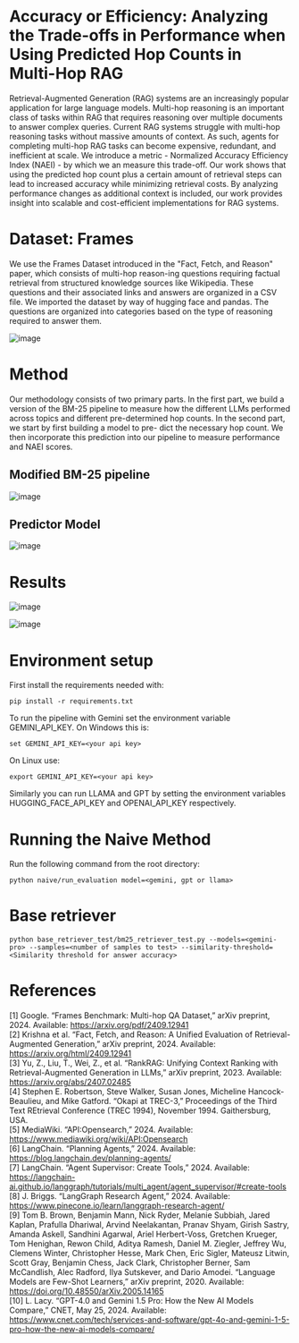 # Accuracy or Efficiency: Analyzing the Trade-offs in Performance when Using Predicted Hop Counts in Multi-Hop RAG

Retrieval-Augmented Generation (RAG) systems are an increasingly popular application for large language models. Multi-hop reasoning is an important class of tasks within RAG that requires reasoning over multiple documents to answer complex queries. Current RAG systems struggle with multi-hop reasoning tasks without massive amounts of context. As such, agents for completing multi-hop RAG tasks can become expensive, redundant, and inefficient at scale.  We introduce a metric - Normalized Accuracy Efficiency Index (NAEI) - by which we  an measure this trade-off. Our work shows that using the predicted hop count plus a certain amount of retrieval steps can lead to increased accuracy while minimizing retrieval costs. By analyzing performance changes as additional context is included, our work provides insight into scalable and cost-efficient implementations for RAG systems.

# Dataset: Frames

We use the Frames Dataset introduced in the "Fact, Fetch, and Reason" paper, which consists of multi-hop reason-ing questions requiring factual retrieval from structured knowledge sources like Wikipedia. These questions and their associated links and answers are organized in a CSV file. We imported the dataset by way of hugging face and pandas. The questions are organized into categories based on the type of reasoning required to answer them. 

![image](https://github.com/user-attachments/assets/8aac3a18-7840-44e9-8d09-403c1b59ebdf)


# Method
Our methodology consists of two primary parts. In the first part, we build a version of the BM-25 pipeline to measure how the different LLMs performed across topics and different pre-determined hop counts. In the second part, we start by first building a model to pre- dict the necessary hop count. We then incorporate this prediction into our pipeline to measure performance and NAEI scores.

## Modified BM-25 pipeline
![image](https://github.com/user-attachments/assets/646c2b51-767f-43fa-8544-02c59c08c991)

## Predictor Model
![image](https://github.com/user-attachments/assets/bc49cb0c-72cf-4179-964f-d6e79c8faafc)

# Results

![image](https://github.com/user-attachments/assets/b8064772-44ef-49bb-b1e8-c5d121b13f82)

![image](https://github.com/user-attachments/assets/5b59ae82-39bf-41a4-a3b6-25047299ae73)

# Environment setup
First install the requirements needed with:
```
pip install -r requirements.txt
```
To run the pipeline with Gemini set the environment variable GEMINI_API_KEY.
On Windows this is:
```
set GEMINI_API_KEY=<your api key>
```
On Linux use:
```
export GEMINI_API_KEY=<your api key>
```
Similarly you can run LLAMA and GPT by setting the environment variables HUGGING_FACE_API_KEY and OPENAI_API_KEY respectively.

# Running the Naive Method
Run the following command from the root directory:
```
python naive/run_evaluation model=<gemini, gpt or llama>
```

# Base retriever
```
python base_retriever_test/bm25_retriever_test.py --models=<gemini-pro> --samples=<number of samples to test> --similarity-threshold=<Similarity threshold for answer accuracy>
```

# References
[1] Google. “Frames Benchmark: Multi-hop QA Dataset,” arXiv preprint, 2024. Available: https://arxiv.org/pdf/2409.12941 <br>
[2] Krishna et al. “Fact, Fetch, and Reason: A Unified Evaluation of Retrieval-Augmented Generation,” arXiv preprint, 2024. Available: https://arxiv.org/html/2409.12941 <br>
[3] Yu, Z., Liu, T., Wei, Z., et al. “RankRAG: Unifying Context Ranking with Retrieval-Augmented Generation in LLMs,” arXiv preprint, 2023. Available: https://arxiv.org/abs/2407.02485 <br>
[4] Stephen E. Robertson, Steve Walker, Susan Jones, Micheline Hancock-Beaulieu, and Mike Gatford. “Okapi at TREC-3,” Proceedings of the Third Text REtrieval Conference (TREC 1994), November 1994. Gaithersburg, USA. <br>
[5] MediaWiki. “API:Opensearch,” 2024. Available: https://www.mediawiki.org/wiki/API:Opensearch <br>
[6] LangChain. “Planning Agents,” 2024. Available: https://blog.langchain.dev/planning-agents/ <br>
[7] LangChain. “Agent Supervisor: Create Tools,” 2024. Available: https://langchain-ai.github.io/langgraph/tutorials/multi_agent/agent_supervisor/#create-tools <br>
[8] J. Briggs. “LangGraph Research Agent,” 2024. Available: https://www.pinecone.io/learn/langgraph-research-agent/ <br>
[9] Tom B. Brown, Benjamin Mann, Nick Ryder, Melanie Subbiah, Jared Kaplan, Prafulla Dhariwal, Arvind Neelakantan, Pranav Shyam, Girish Sastry, Amanda Askell, Sandhini Agarwal, Ariel Herbert-Voss, Gretchen Krueger, Tom Henighan, Rewon Child, Aditya Ramesh, Daniel M. Ziegler, Jeffrey Wu, Clemens Winter, Christopher Hesse, Mark Chen, Eric Sigler, Mateusz Litwin, Scott Gray, Benjamin Chess, Jack Clark, Christopher Berner, Sam McCandlish, Alec Radford, Ilya Sutskever, and Dario Amodei. “Language Models are Few-Shot Learners,” arXiv preprint, 2020. Available: https://doi.org/10.48550/arXiv.2005.14165 <br>
[10] L. Lacy. “GPT-4.0 and Gemini 1.5 Pro: How the New AI Models Compare,” CNET, May 25, 2024. Available: https://www.cnet.com/tech/services-and-software/gpt-4o-and-gemini-1-5-pro-how-the-new-ai-models-compare/ <br>
